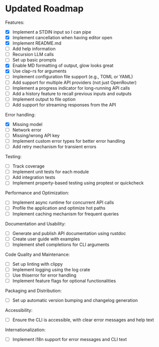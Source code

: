 # Updated Roadmap

Features:
- [x] Implement a STDIN input so I can pipe
- [x] Implement cancellation when having editor open
- [x] Implement README.md
- [ ] Add help information
- [ ] Recursion LLM calls
- [ ] Set up basic prompts
- [x] Enable MD formatting of output, glow looks great
- [x] Use clap-rs for arguments
- [ ] Implement configuration file support (e.g., TOML or YAML)
- [ ] Add support for multiple API providers (not just OpenRouter)
- [ ] Implement a progress indicator for long-running API calls
- [ ] Add a history feature to recall previous inputs and outputs
- [ ] Implement output to file option
- [ ] Add support for streaming responses from the API

Error handling:
- [x] Missing model
- [ ] Network error
- [ ] Missing/wrong API key
- [ ] Implement custom error types for better error handling
- [ ] Add retry mechanism for transient errors

Testing:
- [ ] Track coverage
- [ ] Implement unit tests for each module
- [ ] Add integration tests
- [ ] Implement property-based testing using proptest or quickcheck
<!-- - [ ] Set up CI/CD pipeline (e.g., GitHub Actions) -->

Performance and Optimization:
- [ ] Implement async runtime for concurrent API calls
- [ ] Profile the application and optimize hot paths
- [ ] Implement caching mechanism for frequent queries

Documentation and Usability:
- [ ] Generate and publish API documentation using rustdoc
- [ ] Create user guide with examples
- [ ] Implement shell completions for CLI arguments

Code Quality and Maintenance:
- [ ] Set up linting with clippy
- [ ] Implement logging using the log crate
- [ ] Use thiserror for error handling
- [ ] Implement feature flags for optional functionalities

Packaging and Distribution:
<!-- - [ ] Create binary releases for multiple platforms -->
<!-- - [ ] Publish the crate on crates.io -->
- [ ] Set up automatic version bumping and changelog generation

<!-- Extensibility: -->
<!-- - [ ] Implement a plugin system for custom commands or formatters -->
<!-- - [ ] Create an API for the core functionality to allow other Rust programs to use it as a library -->

Accessibility:
- [ ] Ensure the CLI is accessible, with clear error messages and help text
<!-- - [ ] Implement a TUI (Text User Interface) version using a library like tui-rs -->

Internationalization:
- [ ] Implement i18n support for error messages and CLI text
